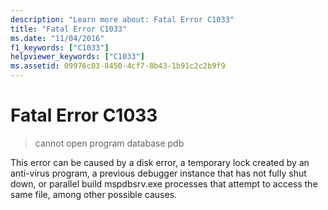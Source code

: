 ```yaml
---
description: "Learn more about: Fatal Error C1033"
title: "Fatal Error C1033"
ms.date: "11/04/2016"
f1_keywords: ["C1033"]
helpviewer_keywords: ["C1033"]
ms.assetid: 09976c03-8450-4cf7-8b43-1b91c2c2b9f9
---
```

# Fatal Error C1033

> cannot open program database pdb

This error can be caused by a disk error, a temporary lock created by an anti-virus program, a previous debugger instance that has not fully shut down, or parallel build mspdbsrv.exe processes that attempt to access the same file, among other possible causes.
